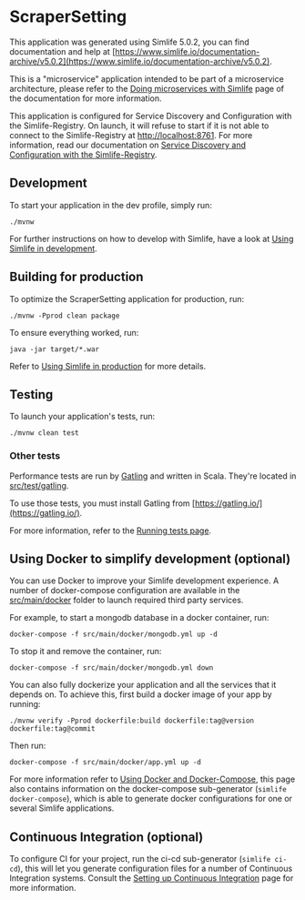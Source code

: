 # ScraperSetting
This application was generated using Simlife 5.0.2, you can find documentation and help at [https://www.simlife.io/documentation-archive/v5.0.2](https://www.simlife.io/documentation-archive/v5.0.2).

This is a "microservice" application intended to be part of a microservice architecture, please refer to the [Doing microservices with Simlife][] page of the documentation for more information.

This application is configured for Service Discovery and Configuration with the Simlife-Registry. On launch, it will refuse to start if it is not able to connect to the Simlife-Registry at [http://localhost:8761](http://localhost:8761). For more information, read our documentation on [Service Discovery and Configuration with the Simlife-Registry][].

## Development

To start your application in the dev profile, simply run:

    ./mvnw


For further instructions on how to develop with Simlife, have a look at [Using Simlife in development][].



## Building for production

To optimize the ScraperSetting application for production, run:

    ./mvnw -Pprod clean package

To ensure everything worked, run:

    java -jar target/*.war


Refer to [Using Simlife in production][] for more details.

## Testing

To launch your application's tests, run:

    ./mvnw clean test
### Other tests

Performance tests are run by [Gatling][] and written in Scala. They're located in [src/test/gatling](src/test/gatling).

To use those tests, you must install Gatling from [https://gatling.io/](https://gatling.io/).

For more information, refer to the [Running tests page][].

## Using Docker to simplify development (optional)

You can use Docker to improve your Simlife development experience. A number of docker-compose configuration are available in the [src/main/docker](src/main/docker) folder to launch required third party services.

For example, to start a mongodb database in a docker container, run:

    docker-compose -f src/main/docker/mongodb.yml up -d

To stop it and remove the container, run:

    docker-compose -f src/main/docker/mongodb.yml down

You can also fully dockerize your application and all the services that it depends on.
To achieve this, first build a docker image of your app by running:

    ./mvnw verify -Pprod dockerfile:build dockerfile:tag@version dockerfile:tag@commit

Then run:

    docker-compose -f src/main/docker/app.yml up -d

For more information refer to [Using Docker and Docker-Compose][], this page also contains information on the docker-compose sub-generator (`simlife docker-compose`), which is able to generate docker configurations for one or several Simlife applications.

## Continuous Integration (optional)

To configure CI for your project, run the ci-cd sub-generator (`simlife ci-cd`), this will let you generate configuration files for a number of Continuous Integration systems. Consult the [Setting up Continuous Integration][] page for more information.

[Simlife Homepage and latest documentation]: https://www.simlife.io
[Simlife 5.0.2 archive]: https://www.simlife.io/documentation-archive/v5.0.2
[Doing microservices with Simlife]: https://www.simlife.io/documentation-archive/v5.0.2/microservices-architecture/
[Using Simlife in development]: https://www.simlife.io/documentation-archive/v5.0.2/development/
[Service Discovery and Configuration with the Simlife-Registry]: https://www.simlife.io/documentation-archive/v5.0.2/microservices-architecture/#simlife-registry
[Using Docker and Docker-Compose]: https://www.simlife.io/documentation-archive/v5.0.2/docker-compose
[Using Simlife in production]: https://www.simlife.io/documentation-archive/v5.0.2/production/
[Running tests page]: https://www.simlife.io/documentation-archive/v5.0.2/running-tests/
[Setting up Continuous Integration]: https://www.simlife.io/documentation-archive/v5.0.2/setting-up-ci/

[Gatling]: http://gatling.io/
